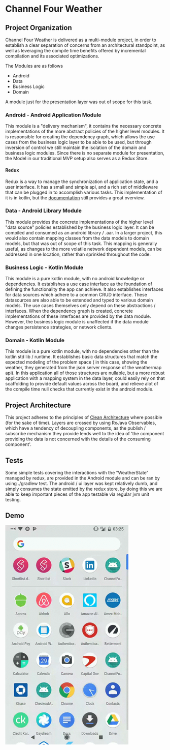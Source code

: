 # Channel Four Weather


## Project Organization
Channel Four Weather is delivered as a multi-module project, in order to establish a clear separation of concerns from an architectural standpoint, as well as leveraging the compile time benefits offered by incremental compilation and its associated optimizations.

The Modules are as follows

* Android
* Data
* Business Logic
* Domain

A module just for the presentation layer was  out of scope for this task.

### Android - Android Application Module
This module  is a "delivery mechanism", it contains the necessary concrete implementations of the more abstract policies of the higher level modules.  It is responsible for creating the dependency graph,  which allows the use cases from the business logic layer to be able to be used, but through inversion of control we still maintain the isolation of the domain and business logic modules. Since there is no separate module for presentation, the Model in our traditional  MVP setup also serves as a Redux Store.
#### Redux
Redux is a way to manage the synchronization of  application state, and a user interface. It has a small and simple api, and a rich set of middleware that can be plugged in to accomplish various tasks. This implementation of it is in kotlin,  but the [documentation](http://redux.js.org/docs/introduction/ThreePrinciples.html) still provides a great overview.



### Data - Android Library Module
This module provides the concrete implementations of the higher level "data source"  policies established by the business logic layer. It can be compiled and consumed as an android library  / .aar.  In a larger project, this would  also contain mapping classes from the data models to domain models, but that was out of scope of this task.  This mapping is generally useful, as changes to the more volatile network dependent models, can be addressed in one location, rather than sprinkled throughout the code.

### Business Logic - Kotlin Module
This module is a pure kotlin module,  with no android knowledge or dependencies.  It establishes a use case interface as the foundation of defining the functionality the app can achieve. It also establishes interfaces for data sources which adhere to a common CRUD interface.  These datasources are also able to be extended and typed to various domain models.  The use cases themselves only depend on these abstractions  / interfaces.  When the dependency graph is created,  concrete implementations of these interfaces are provided by the data module. However, the business logic module is unaffected if the data module changes persistence strategies, or network clients.

### Domain - Kotlin Module
This module is a pure kotlin module,  with no dependencies other than the kotlin std lib / runtime.  It establishes basic data structures that match the expected modeling of the problem space ( in this case, showing the weather, they generated from the json server response of the weathermap api).  In this application all of those structures are nullable,  but a more robust application with a mapping system in the data layer,  could easily rely on that scaffolding to provide default values across the board,  and  relieve alot of the compile time null checks that currently exist in the android module.





## Project Architecture
This project adheres to the principles of [Clean Architecture](https://8thlight.com/blog/uncle-bob/2012/08/13/the-clean-architecture.html)  where possible (for the sake of time).  Layers are crossed by using RxJava Observables,  which  have a tendency  of decoupling components, as the publish / subscribe mechanism they provide lends well to the idea of 'the component providing the data is not concerned with the details of the consuming component'.

## Tests
Some simple tests covering the interactions with the "WeatherState" managed by redux,  are provided in the Android module and can be ran by using ./gradlew test.
 The android / ui layer was kept relatively dumb,  and simply consumes the state emitted by the redux store,   by doing this we are able to keep important pieces of the app testable via regular jvm unit testing.

## Demo

![demo-video](channel_four_27.gif)


